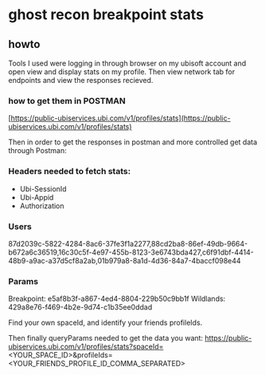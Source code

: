 # ghost recon breakpoint stats

## howto
Tools I used were logging in through browser on my ubisoft account and open view and display stats on my profile. Then view network tab for endpoints and view the responses recieved.

### how to get them in POSTMAN

[https://public-ubiservices.ubi.com/v1/profiles/stats](https://public-ubiservices.ubi.com/v1/profiles/stats)

Then in order to get the responses in postman and more controlled get data through Postman:

### Headers needed to fetch stats:
- Ubi-SessionId
- Ubi-Appid
- Authorization


### Users
87d2039c-5822-4284-8ac6-37fe3f1a2277,88cd2ba8-86ef-49db-9664-b672a6c36519,16c30c5f-4e97-455b-8123-3e6743bda427,c6f91dbf-4414-48b9-a9ac-a37d5cf8a2ab,01b979a8-8a1d-4d36-84a7-4baccf098e44

### Params
Breakpoint: e5af8b3f-a867-4ed4-8804-229b50c9bb1f 
Wildlands: 429a8e76-f469-4b2e-9d74-c1b35ee0ddad

Find your own spaceId, and identify your friends profileIds. 

Then finally queryParams needed to get the data you want: 
https://public-ubiservices.ubi.com/v1/profiles/stats?spaceId=<YOUR_SPACE_ID>&profileIds=<YOUR_FRIENDS_PROFILE_ID_COMMA_SEPARATED>